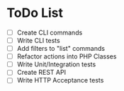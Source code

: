# ToDo List

- [ ] Create CLI commands
- [ ] Write CLI tests
- [ ] Add filters to "list" commands
- [ ] Refactor actions into PHP Classes
- [ ] Write Unit/Integration tests
- [ ] Create REST API
- [ ] Write HTTP Acceptance tests
